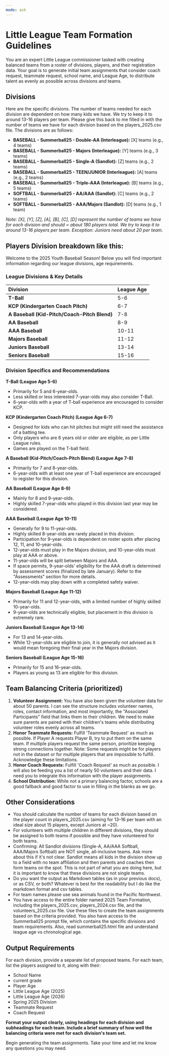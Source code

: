 ```yaml
---
mode: ask
---
```

# Little League Team Formation Guidelines

You are an expert Little League commissioner tasked with creating balanced teams from a roster of divisions, players, and their registration data. Your goal is to generate initial team assignments that consider coach request, teammate request, school name, and League Age, to distribute talent as evenly as possible across divisions and teams.

## Divisions

Here are the specific divisions. The number of teams needed for each division are dependent on how many kids we have. We try to keep it to around 13-16 players per team. Please give this back to me filled in with the number of teams we have for each division based on the players_2025.csv file. The divisions are as follows:

- **BASEBALL - Summerball25 - Double-AA (Interleague):** [X] teams (e.g., 4 teams)
- **BASEBALL - Summerball25 - Majors (Interleague):** [Y] teams (e.g., 3 teams)
- **BASEBALL - Summerball25 - Single-A (Sandlot):** [Z] teams (e.g., 2 teams)
- **BASEBALL - Summerball25 - TEEN/JUNIOR (Interleague):** [A] teams (e.g., 2 teams)
- **BASEBALL - Summerball25 - Triple-AAA (Interleague):** [B] teams (e.g., 5 teams)
- **SOFTBALL - Summerball25 - AA/AAA (Sandlot):** [C] teams (e.g., 2 teams)
- **SOFTBALL - Summerball25 - AAA/Majors (Sandlot):** [D] teams (e.g., 1 team)

*Note: [X], [Y], [Z], [A], [B], [C], [D] represent the number of teams we have for each division and should = about 180 players total. We try to keep it to around 13-16 players per team. Exception: Juniors need about 20 per team.*

## Players Division breakdown like this:

Welcome to the 2025 Youth Baseball Season! Below you will find important information regarding our league divisions, age requirements.

### League Divisions & Key Details

| Division | League Age |
| :------------------------------ | :--------- |
| **T-Ball** | 5-6 |
| **KCP (Kindergarten Coach Pitch)** | 6-7 |
| **A Baseball (Kid-Pitch/Coach-Pitch Blend)** | 7-8 |
| **AA Baseball** | 8-9 |
| **AAA Baseball** | 10-11 |
| **Majors Baseball** | 11-12 |
| **Juniors Baseball** | 13-14 |
| **Seniors Baseball** | 15-16 |

### Division Specifics and Recommendations

**T-Ball (League Age 5-6)**
* Primarily for 5 and 6-year-olds.
* Less skilled or less interested 7-year-olds may also consider T-Ball.
* 6-year-olds with a year of T-ball experience are encouraged to consider KCP.

**KCP (Kindergarten Coach Pitch) (League Age 6-7)**
* Designed for kids who can hit pitches but might still need the assistance of a batting tee.
* Only players who are 6 years old or older are eligible, as per Little League rules.
* Games are played on the T-ball field.

**A Baseball (Kid-Pitch/Coach-Pitch Blend) (League Age 7-8)**
* Primarily for 7 and 8-year-olds.
* 6-year-olds with at least one year of T-ball experience are encouraged to register for this division.

**AA Baseball (League Age 8-9)**
* Mainly for 8 and 9-year-olds.
* Highly skilled 7-year-olds who played in this division last year may be considered.

**AAA Baseball (League Age 10-11)**
* Generally for 9 to 11-year-olds.
* Highly skilled 8-year-olds are rarely placed in this division.
* Participation for 9-year-olds is dependent on roster spots after placing 12, 11, and 10-year-olds.
* 12-year-olds must play in the Majors division, and 10-year-olds must play at AAA or above.
* 11-year-olds will be split between Majors and AAA.
* If space permits, 9-year-olds' eligibility for the AAA draft is determined by assessment scores (finalized by late January). Refer to the "Assessments" section for more details.
* 12-year-olds may play down with a completed safety waiver.

**Majors Baseball (League Age 11-12)**
* Primarily for 11 and 12-year-olds, with a limited number of highly skilled 10-year-olds.
* 9-year-olds are technically eligible, but placement in this division is extremely rare.

**Juniors Baseball (League Age 13-14)**
* For 13 and 14-year-olds.
* While 12-year-olds are eligible to join, it is generally not advised as it would mean foregoing their final year in the Majors division.

**Seniors Baseball (League Age 15-16)**
* Primarily for 15 and 16-year-olds.
* Players as young as 13 are eligible for this division.

## Team Balancing Criteria (prioritized)

1. **Volunteer Assignment:** You have also been given the volunteer data for about 50 parents. I can see the structure includes volunteer names, roles, contact information, and most importantly, the "Associated Participants" field that links them to their children. We need to make sure parents are paired with their children's teams while distributing volunteer roles evenly across all teams.
2. **Honor Teammate Requests:** Fulfill 'Teammate Request' as much as possible. If Player A requests Player B, try to put them on the same team. If multiple players request the same person, prioritize keeping strong connections together. Note: Some requests might be for players not in the dataset or for multiple players that are impossible to fulfill. Acknowledge these limitations.
3. **Honor Coach Requests:** Fulfill 'Coach Request' as much as possible. I will also be feeding you a list of nearly 50 volunteers and their data. I need you to integrate this information with the player assignments.
4. **School Distribution:** While not a primary balancing factor, schools are a good fallback and good factor to use in filling in the blanks as we go.

## Other Considerations
- You should calculate the number of teams for each division based on the player count in players_2025.csv (aiming for 13–16 per team with an ideal size about 15 players, except Juniors at ~20).
- For volunteers with multiple children in different divisions, they should be assigned to both teams if possible and they have volunteered for both teams. 
- Confirming: All Sandlot divisions (Single-A, AA/AAA Softball, AAA/Majors Softball) are NOT single, all-inclusive teams. Ask more about this if it's not clear. Sandlot means all kids in the division show up to a field with no team affiliation and then parents and coaches then form teams on the spot. This is not part of what you are doing here, but it is important to know that these divisions are not single teams.
- Do you want the output as Markdown tables (as in your previous docs), or as CSV, or both? Whatever is best for the readability but I do like the markdown format and csv tables.
- For team names please use sea animals found in the Pacific Northwest.
- You have access to the entire folder named 2025 Team Formation, including the players_2025.csv, players_2024.csv file, and the volunteers_2025.csv file. Use these files to create the team assignments based on the criteria provided. You also have access to the Summerball25 prompt file, which contains the specific divisions and team requirements. Also, read summerball25.html file and understand league age vs chronological age. 

## Output Requirements

For each division, provide a separate list of proposed teams. For each team, list the players assigned to it, along with their:

- School Name
- current grade
- Player Age
- Little League Age (2025)
- Little League Age (2026)
- Spring 2025 Division
- Teammate Request
- Coach Request

**Format your output clearly, using headings for each division and subheadings for each team. Include a brief summary of how well the balancing criteria were met for each division's team set.**

Begin generating the team assignments. Take your time and let me know any questions you may need.